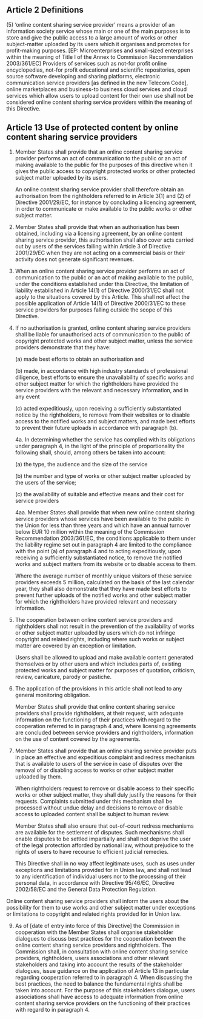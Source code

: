 ## Article 2 Definitions

(5) ‘online content sharing service provider’ means a provider of an information society service whose main or one of the main purposes is to store and give the public access to a large amount of works or other subject-matter uploaded by its users which it organises and promotes for profit-making purposes. [EP: Microenterprises and small-sized enterprises within the meaning of Title I of the Annex to Commission Recommendation 2003/361/EC] Providers of services such as not-for profit online encyclopedias, not-for profit educational and scientific repositories, open source software developing and sharing platforms, electronic communication service providers [as defined in the new Telecom Code], online marketplaces and business-to business cloud services and cloud services which allow users to upload content for their own use shall not be considered online content sharing service providers within the meaning of this Directive.

## Article 13 Use of protected content by online content sharing service providers

1.  Member States shall provide that an online content sharing service provider performs an act of communication to the public or an act of making available to the public for the purposes of this directive when it gives the public access to copyright protected works or other protected subject matter uploaded by its users.

	An online content sharing service provider shall therefore obtain an authorisation from the rightholders referred to in Article 3(1) and (2) of Directive 2001/29/EC, for instance by concluding a licencing agreement, in order to communicate or make available to the public works or other subject matter.

2.  Member States shall provide that when an authorisation has been obtained, including via a licensing agreement, by an online content sharing service provider, this authorisation shall also cover acts carried out by users of the services falling within Article 3 of Directive 2001/29/EC when they are not acting on a commercial basis or their activity does not generate significant revenues.

3.  When an online content sharing service provider performs an act of communication to the public or an act of making available to the public, under the conditions established under this Directive, the limitation of liability established in Article 14(1) of Directive 2000/31/EC shall not apply to the situations covered by this Article. This shall not affect the possible application of Article 14(1) of Directive 2000/31/EC to these service providers for purposes falling outside the scope of this Directive.

4.  If no authorisation is granted, online content sharing service providers shall be liable for unauthorised acts of communication to the public of copyright protected works and other subject matter, unless the service providers demonstrate that they have:

	(a)  made best efforts to obtain an authorisation and

	(b)  made, in accordance with high industry standards of professional diligence, best efforts to ensure the unavailability of specific works and other subject matter for which the rightholders have provided the service providers with the relevant and necessary information, and in any event

	(c)  acted expeditiously, upon receiving a sufficiently substantiated notice by the rightholders, to remove from their websites or to disable access to the notified works and subject matters, and made best efforts to prevent their future uploads in accordance with paragraph (b).

	4a.  In determining whether the service has complied with its obligations under paragraph 4, in the light of the principle of proportionality the following shall, should, among others be taken into account:

	(a)  the type, the audience and the size of the service

	(b)  the number and type of works or other subject matter uploaded by the users of the service;

	(c) the availability of suitable and effective means and their cost for service providers

	4aa.  Member States shall provide that when new online content sharing service providers whose services have been available to the public in the Union for less than three years and which have an annual turnover below EUR 10 million within the meaning of the Commission Recommendation 2003/361/EC, the conditions applicable to them under the liability regime set out in paragraph 4 are limited to the compliance with the point (a) of paragraph 4 and to acting expeditiously, upon receiving a sufficiently substantiated notice, to remove the notified works and subject matters from its website or to disable access to them.

	Where the average number of monthly unique visitors of these service providers exceeds 5 million, calculated on the basis of the last calendar year, they shall also demonstrate that they have made best efforts to prevent further uploads of the notified works and other subject matter for which the rightholders have provided relevant and necessary information.

5.  The cooperation between online content service providers and rightholders shall not result in the prevention of the availability of works or other subject matter uploaded by users which do not infringe copyright and related rights, including where such works or subject matter are covered by an exception or limitation.

	Users shall be allowed to upload and make available content generated themselves or by other users and which includes parts of, existing protected works and subject matter for purposes of quotation, criticism, review, caricature, parody or pastiche.

7.  The application of the provisions in this article shall not lead to any general monitoring obligation.

	Member States shall provide that online content sharing service providers shall provide rightholders, at their request, with adequate information on the functioning of their practices with regard to the cooperation referred to in paragraph 4 and, where licensing agreements are concluded between service providers and rightholders, information on the use of content covered by the agreements.

8.  Member States shall provide that an online sharing service provider puts in place an effective and expeditious complaint and redress mechanism that is available to users of the service in case of disputes over the removal of or disabling access to works or other subject matter uploaded by them.

	When rightholders request to remove or disable access to their specific works or other subject matter, they shall duly justify the reasons for their requests. Complaints submitted under this mechanism shall be processed without undue delay and decisions to remove or disable access to uploaded content shall be subject to human review. 

	Member States shall also ensure that out-of-court redress mechanisms are available for the settlement of disputes. Such mechanisms shall enable disputes to be settled impartially and shall not deprive the user of the legal protection afforded by national law, without prejudice to the rights of users to have recourse to efficient judicial remedies. 

	This Directive shall in no way affect legitimate uses, such as uses under exceptions and limitations provided for in Union law, and shall not lead to any identification of individual users nor to the processing of their personal data, in accordance with Directive 95/46/EC, Directive 2002/58/EC and the General Data Protection Regulation.

Online content sharing service providers shall inform the users about the possibility for them to use works and other subject matter under exceptions or limitations to copyright and related rights provided for in Union law.

9.  As of [date of entry into force of this Directive] the Commission in cooperation with the Member States shall organise stakeholder dialogues to discuss best practices for the cooperation between the online content sharing service providers and rightholders. The Commission shall, in consultation with online content sharing service providers, rightholders, users associations and other relevant stakeholders and taking into account the results of the stakeholder dialogues, issue guidance on the application of Article 13 in particular regarding cooperation referred to in paragraph 4. When discussing the best practices, the need to balance the fundamental rights shall be taken into account. For the purpose of this stakeholders dialogue, users associations shall have access to adequate information from online content sharing service providers on the functioning of their practices with regard to in paragraph 4.
